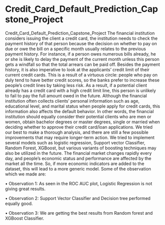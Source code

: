 # Credit_Card_Default_Prediction_Capstone_Project
Credit_Card_Default_Prediction_Capstone_Project
The financial institution considers issuing the client a credit card, the institution needs to check the payment history of that person because the decision on whether to pay on due or owe the bill on a specific month usually relates to the previous payment history. For instance, if a person owes numerous bills already, he or she is likely to delay the payment of the current month unless this person gets a windfall so that the total arrears can be paid off. Besides the payment history, it is also imperative to look at the applicants’ credit limit of their current credit cards. This is a result of a virtuous circle: people who pay on duly tend to have better credit scores, so the banks prefer to increase these people’s credit lines by taking less risk. As a result, if a potential client already has a credit card with a high credit limit line, this person is unlikely to fail to pay the full amount owed in the future. Although the financial institution often collects clients’ personal information such as age, educational level, and marital status when people apply for credit cards, this information also affects the default behavior. In other words, the financial institution should equally consider their potential clients who are men or women, obtain bachelor degrees or master degrees, single or married when deciding whether to approve their credit card/loan applications. We tried our best to make a thorough analysis, and there are still a few possible improvements that may require longer-term action. We tried to implement several models such as logistic regression, Support vector Classifier, Random Forest, XGBoost, but various variants of boosting techniques may also be utilized in the future. The financial market changes rapidly every day, and people’s economic status and performance are affected by the market all the time. So, if more economic indicators are added to the dataset, this will lead to a more generic model. Some of the observation which we made are:

• Observation 1: As seen in the ROC AUC plot, Logistic Regression is not giving great results.

• Observation 2: Support Vector Classifier and Decision tree performed equally good.

• Observation 3: We are getting the best results from Random forest and XGBoost Classifier.

